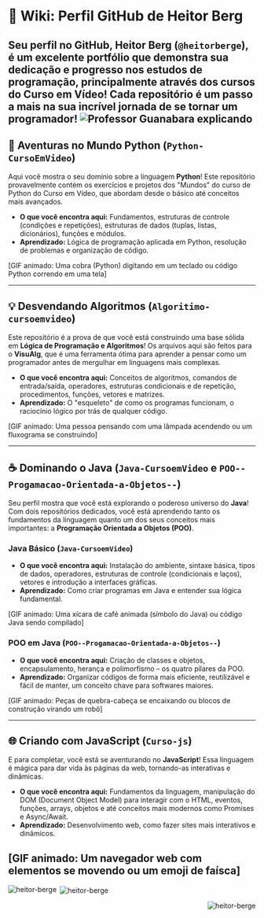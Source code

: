 # 🚀 Wiki: Perfil GitHub de Heitor Berg

Seu perfil no GitHub, **Heitor Berg (`@heitorberge`)**, é um excelente portfólio que demonstra sua dedicação e progresso nos estudos de programação, principalmente através dos cursos do **Curso em Vídeo**! Cada repositório é um passo a mais na sua incrível jornada de se tornar um programador!
![Professor Guanabara explicando](https://media.giphy.com/media/XYZ123/giphy.gif)
---

## 🐍 Aventuras no Mundo Python (`Python-CursoEmVideo`)

Aqui você mostra o seu domínio sobre a linguagem **Python**! Este repositório provavelmente contém os exercícios e projetos dos "Mundos" do curso de Python do Curso em Vídeo, que abordam desde o básico até conceitos mais avançados.

* **O que você encontra aqui:** Fundamentos, estruturas de controle (condições e repetições), estruturas de dados (tuplas, listas, dicionários), funções e módulos.
* **Aprendizado:** Lógica de programação aplicada em Python, resolução de problemas e organização de código.

[GIF animado: Uma cobra (Python) digitando em um teclado ou código Python correndo em uma tela]

---

## 💡 Desvendando Algoritmos (`Algoritimo-cursoemvideo`)

Este repositório é a prova de que você está construindo uma base sólida em **Lógica de Programação e Algoritmos**! Os arquivos aqui são feitos para o **VisuAlg**, que é uma ferramenta ótima para aprender a pensar como um programador antes de mergulhar em linguagens mais complexas.

* **O que você encontra aqui:** Conceitos de algoritmos, comandos de entrada/saída, operadores, estruturas condicionais e de repetição, procedimentos, funções, vetores e matrizes.
* **Aprendizado:** O "esqueleto" de como os programas funcionam, o raciocínio lógico por trás de qualquer código.

[GIF animado: Uma pessoa pensando com uma lâmpada acendendo ou um fluxograma se construindo]

---

## ☕ Dominando o Java (`Java-CursoemVideo` e `POO--Progamacao-Orientada-a-Objetos--`)

Seu perfil mostra que você está explorando o poderoso universo do **Java**! Com dois repositórios dedicados, você está aprendendo tanto os fundamentos da linguagem quanto um dos seus conceitos mais importantes: a **Programação Orientada a Objetos (POO)**.

### **Java Básico (`Java-CursoemVideo`)**
* **O que você encontra aqui:** Instalação do ambiente, sintaxe básica, tipos de dados, operadores, estruturas de controle (condicionais e laços), vetores e introdução a interfaces gráficas.
* **Aprendizado:** Como criar programas em Java e entender sua lógica fundamental.

[GIF animado: Uma xícara de café animada (símbolo do Java) ou código Java sendo compilado]

### **POO em Java (`POO--Progamacao-Orientada-a-Objetos--`)**
* **O que você encontra aqui:** Criação de classes e objetos, encapsulamento, herança e polimorfismo – os quatro pilares da POO.
* **Aprendizado:** Organizar códigos de forma mais eficiente, reutilizável e fácil de manter, um conceito chave para softwares maiores.

[GIF animado: Peças de quebra-cabeça se encaixando ou blocos de construção virando um robô]

---

## 🌐 Criando com JavaScript (`Curso-js`)

E para completar, você está se aventurando no **JavaScript**! Essa linguagem é mágica para dar vida às páginas da web, tornando-as interativas e dinâmicas.

* **O que você encontra aqui:** Fundamentos da linguagem, manipulação do DOM (Document Object Model) para interagir com o HTML, eventos, funções, arrays, objetos e até conceitos mais modernos como Promises e Async/Await.
* **Aprendizado:** Desenvolvimento web, como fazer sites mais interativos e dinâmicos.

[GIF animado: Um navegador web com elementos se movendo ou um emoji de faísca]
---
<p><img align="left" src="https://github-readme-stats.vercel.app/api/top-langs?username=heitorberge&show_icons=true&locale=en&layout=compact" alt="heitor-berge" /></p>
<p>&nbsp;<img align="center" src="https://github-readme-stats.vercel.app/api?username=heitorberge&show_icons=true&locale=en" alt="heitor-berge" /></p>
<p align="right"> <img src="https://komarev.com/ghpvc/?username=heitorbergen&label=Profile%20views&color=007aff&style=flat" alt="heitor-berge" /> </p>  

